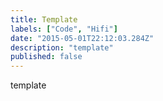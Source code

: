 ```yaml
---
title: Template
labels: ["Code", "Hifi"]
date: "2015-05-01T22:12:03.284Z"
description: "template"
published: false
---
```


template
